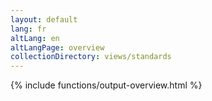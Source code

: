 ```yaml
---
layout: default
lang: fr
altLang: en
altLangPage: overview
collectionDirectory: views/standards
---
```

{% include functions/output-overview.html %}
